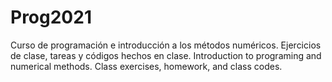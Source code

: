 # Prog2021

Curso de programación e introducción a los métodos numéricos. Ejercicios de clase, tareas y códigos hechos en clase.
Introduction to programing and numerical methods. Class exercises, homework, and class codes. 
